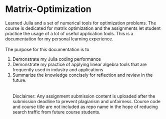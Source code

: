 # Matrix-Optimization

Learned Julia and a set of numerical tools for optimization problems. The course is dedicated for matrix optimization and the assignments let student practice the usage of a lot of useful application tools. This is a documentation for my personal learning experience. 
<br><br>The purpose for this documentation is to 
1) Demonstrate my Julia coding performance
2) Demonstrate my practice of applying linear algebra tools that are frequently used in industry and applications
3) Summarize the knowledge concisely for reflection and review in the future. 
<br><br><br>
Disclaimer: Any assignment submission content is uploaded after the submission deadline to prevent plagiarism and unfairness. Course code and course title are not included as repo name in the hope of reducing search traffic from future course students. 
